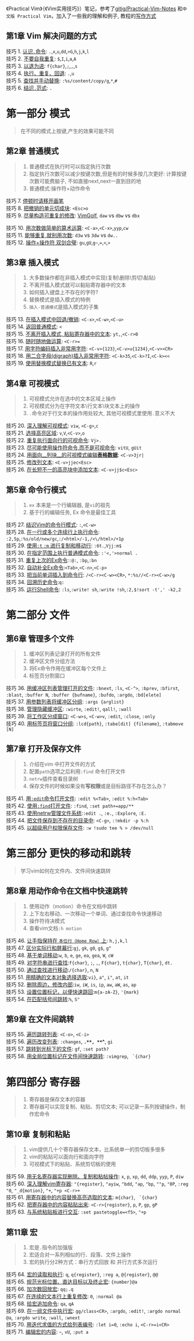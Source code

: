 《Practical Vim》（《Vim实用技巧》）笔记，参考了[gitig/Practical-Vim-Notes](https://github.com/gitig/Practical-Vim-Notes) 和`中文版 Practical Vim`，加入了一些我的理解和例子, 教程的[写作方式](tip1.markdown)

## 第1章 Vim 解决问题的方式
技巧 1. [认识`.`命令](part0/tip1.md):  `.`,`x`,`u`,`dd`,`>G`,`h`,`j`,`k`,`l` <br>
技巧 2. [不要自我重复](part0/tip2.md): `$`,`I`,`i`,`a`,`A` <br>
技巧 3. [以退为进](part0/tip3.md): `f{char}`,`;`,`,`,`s` <br>
技巧 4. [执行、重复、回退](part0/tip4.md): `.`,`u` <br>
技巧 5. [查找并手动替换](part0/tip5.md): `:%s/content/copy/g`,`*`,`#` <br>
技巧 6. [结识`.`范式](part0/tip6.md): `.`  <br>

# 第一部分 模式

> 在不同的模式上按键,产生的效果可能不同

## 第2章 普通模式

> 1. 普通模式在执行时可以指定执行次数
> 2. 指定执行次数可以减少按键次数,但是有的时候多按几次更好: 计算按键次数可能费脑子, 不如直接next,next一直到目的地
> 3. 普通模式:操作符+动作命令

技巧 7. [停顿时请移开画笔](part1_pattern/chapter2_normal_pattern/tip7.md)  <br>
技巧 8. [把撤销的单元切成块](part1_pattern/chapter2_normal_pattern/tip8.md): `<Esc>o` <br>
技巧 9. [尽量构造可重复的修改](part1_pattern/chapter2_normal_pattern/tip9.md): [VimGolf](http://vimgolf.com), `daw` vs `dbw` vs `dbx`  <br>

技巧 10. [用次数做简单的算术运算](part1_pattern/chapter2_normal_pattern/tip10.md): `<C-a>`,`<C-x>`,`yyp`,`cw` <br>
技巧 11. [能够重复,就别用次数](part1_pattern/chapter2_normal_pattern/tip12.md): `d3w` vs `3dw` vs `dw..`   <br>
技巧 12. [操作+操作符 双剑合璧](part1_pattern/chapter2_normal_pattern/tip12.md): `gu`,`gU`,`g~`,`=`,`<`,`>` <br>


## 第3章 插入模式

> 1. 大多数操作都在非插入模式中实现(复制\删除\剪切\黏贴)
> 2. 不离开插入模式就可以黏贴寄存器中的文本
> 3. 如何插入键盘上不存在的字符?
> 4. 替换模式是插入模式的特例
> 5. `插入-普通模式`是插入模式的子集


技巧 13. [在插入模式中回退/撤销](part1_pattern/chapter3_insert_mode/tip13.md): `<C-x>`,`<C-w>`,`<C-u>` <br>
技巧 14. [返回普通模式](part1_pattern/chapter3_insert_mode/tip14.md): `<` <br>
技巧 15. [不离开插入模式, 粘贴寄存器中的文本](part1_pattern/chapter3_insert_mode/tip15.md): `yt,`,`<C-r>0`  <br>
技巧 16. [随时随地做运算](part1_pattern/chapter3_insert_mode/tip16.md): `<C-r>=` <br>
技巧 17. [用字符编码插入非常用字符](part1_pattern/chapter3_insert_mode/tip17.md):  `<C-v>{123}`,`<C-v>u{1234}`,`<C-v><CR>`<br>
技巧 18. [用二合字母(digraph)插入非常用字符](part1_pattern/chapter3_insert_mode/tip18.md): `<C-k>35`,`<C-k>?I`,`<C-k><<` <br>
技巧 19. [使用替换模式替换已有文本](part1_pattern/chapter3_insert_mode/tip19.md): `R`,`r` <br>

## 第4章 可视模式

> 1. 可视模式允许在选中的文本区域上操作
> 2. 可视模式分为在字符文本\行文本\块文本上的操作
> 3. `.`命令对于行文本的操作用处较大, 其他可视模式里使用`.`意义不大

技巧 20. [深入理解可视模式](part1_pattern/chapter4_visual_mode/tip20.md): `viw`, `<C-g>`,`c` <br>
技巧 21. [选择高亮区域](part1_pattern/chapter4_visual_mode/tip21.md): `v`,`V`,`<C-v>`,`o`  <br>
技巧 22. [重复执行面向行的可视命令](part1_pattern/chapter4_visual_mode/tip22.md): `Vj>.`  <br>
技巧 23. [尽可能使用操作符命令,而不是可视命令](part1_pattern/chapter4_visual_mode/tip23.md): `vitU`, `gUit`  <br>
技巧 24. [用面向__列块__的可视模式编辑**表格数据**](part1_pattern/chapter4_visual_mode/tip24.md): `<C-v>3jr|`  <br>
技巧 25. [修改列文本](part1_pattern/chapter4_visual_mode/tip25.md): `<C-v>jjec<Esc>` <br>
技巧 26. [在长短不一的高亮块中添加文本](part1_pattern/chapter4_visual_mode/tip26.md): `<C-v>jj$c<Esc>`  <br>

## 第5章 命令行模式

> 1. `ex` 本来是一个行编辑器, 是`vi`的祖先
> 2. 基于行的编辑任务, Ex 命令是最佳工具

技巧 27. [结识Vim的命令行模式](part1_pattern/chapter5_ex_mode/tip27.md): `:`,`<C-w>`  <br>
技巧 28. [在一行或多个连续行上执行命令](part1_pattern/chapter5_ex_mode/tip28.md): `:2,5p`,`:%s/old/new/gc`,`:/<html>/-1,/<\/html>/+1p`  <br>
技巧 29. [使用`:t` `:m` 进行复制和移动行](part1_pattern/chapter5_ex_mode/tip29.md): `:6t.`,`Vjj:m$`  <br>
技巧 30. [在指定范围上执行普通模式命令](part1_pattern/chapter5_ex_mode/tip30.md): `:'<,'>normal .`  <br>
技巧 31. [重复上次的Ex命令](part1_pattern/chapter5_ex_mode/tip31.md):`:@:`, `:bp`,`:bn`  <br>
技巧 32. [自动补全Ex命令](part1_pattern/chapter5_ex_mode/tip32.md):`<Tab>`,`<C-n>`,`<C-p>`  <br>
技巧 33. [把当前单词插入到命令行](part1_pattern/chapter5_ex_mode/tip33.md): `/<C-r><C-w><CR>`, `*:%s//<C-r><C-w>/g`  <br>
技巧 34. [回溯历史命令](part1_pattern/chapter5_ex_mode/tip34.md):`q:`  <br>
技巧 35. [运行Shell命令](part1_pattern/chapter5_ex_mode/tip35.md): `:ls`,`:write! sh`,`:write !sh`,`:2,$!sort -t',' -k2,2`  <br>

# 第二部分 文件

## 第6章 管理多个文件

> 1. 缓冲区列表记录打开的所有文件
> 2. 缓冲区文件分组方法
> 3. 将Ex命令作用在缓冲区每个文件上
> 4. 标签页分割窗口

技巧 36. [用缓冲区列表管理打开的文件](part2_file/chapter6_multi_files/tip36.md):  `:bnext`, `:ls`, `<C-^>`, `:bprev`, `:bfirst`, `:blast`, `:buffer N`, `:buffer {bufname}`, `:bufdo`, `:argdo`, `:bd[elete]`<br>
技巧 37. [用参数列表将缓冲区分组](part2_file/chapter6_multi_files/tip37.md):  `:args {arglist}`<br>
技巧 38. [管理隐藏缓冲区](part2_file/chapter6_multi_files/tip38.md):  `:wirte`, `:edit!`, `qall!`, `:wall`<br>
技巧 39. [将工作区分成窗口](part2_file/chapter6_multi_files/tip39.md):  `<C-w>s`, `<C-w>v`, `:edit`, `:close`, `:only`<br>
技巧 40. [用标签页将窗口分组](part2_file/chapter6_multi_files/tip40.md): `:lcd{path}`, `:tabe[dit] {filename}`, `:tabmove [N]` <br>

## 第7章 打开及保存文件

> 1. 介绍在vim 中打开文件的方式
> 2. 配置`path`选项之后利用`:find` 命令打开文件
> 3. `netrw`插件查看目录树
> 4. 保存文件的时候如果没有**写权限**或是目标路径不存在怎么办？

技巧 41. [用`:edit`命令打开文件](part2_file/chapter7_file_opr/tip41.md): `:edit %<Tab>`, `:edit %:h<Tab>`<br>
技巧 42. [使用`:find`打开文件](part2_file/chapter7_file_opr/tip42.md): `:find`, `:set path+=app/**`<br>
技巧 43. [使用netrw管理文件系统](part2_file/chapter7_file_opr/tip43.md):`:edit .`, `:e.`, `:Explore`, `:E.` <br>
技巧 44. [把文件保存到不存在的目录中](part2_file/chapter7_file_opr/tip44.md): `<C-g>`, `:!mkdir -p %:h`<br>
技巧 45. [以超级用户权限保存文件](part2_file/chapter7_file_opr/tip45.md): `:w !sudo tee % > /dev/null` <br>


# 第三部分 更快的移动和跳转

> 学习vim如何在文件内、文件间快速跳转

## 第8章 用动作命令在文档中快速跳转

> 1. 使用动作（motion）命令在文档中跳转
> 2. 上下左右移动、一次移动一个单词、通过查找命令快速移动
> 3. 操作符待决模式
> 4. 查看vim文档`:h motion`

技巧 46. [让手指保持在 `本位行（Home Row）`上](part3_fast_move/chapter8_doc_jump/tip46.md):  `h,j,k,l`<br>
技巧 47. [区分实际行和屏幕行](part3_fast_move/chapter8_doc_jump/tip47.md):`gj`, `gk`, `g0`, `g$`, `g^`  <br>
技巧 48. [基于单词移动](part3_fast_move/chapter8_doc_jump/tip48.md):`w`, `b`, `e`, `ge`, `ea`, `gea`, `W`, `cW` <br>
技巧 49. [对字符串进行查找](part3_fast_move/chapter8_doc_jump/tip49.md):`f{char}`, `;`, `,`, `F{char}`, `t{char}`, `T{char}`, `dt.`  <br>
技巧 50. [通过查找进行移动](part3_fast_move/chapter8_doc_jump/tip50.md):`/{char}`, `n`, `N`   <br>
技巧 51. [用精确的文本对象选择选取](part3_fast_move/chapter8_doc_jump/tip51.md):`vi}`, `a"`, `i"`, `at`, `it`  <br>
技巧 52. [删除周边，修改内部](part3_fast_move/chapter8_doc_jump/tip52.md):`iw`, `iW`, `is`, `ip`, `aw`, `aW`, `as`, `ap`  <br>
技巧 53. [设置位置标记，以便快速跳回](part3_fast_move/chapter8_doc_jump/tip53.md):`m{a-zA-Z}`, `'{mark}`  <br>
技巧 54. [在匹配括号间跳转](part3_fast_move/chapter8_doc_jump/tip54.md):`%`, `S"`  <br>

## 第9章 在文件间跳转


技巧 55. [遍历跳转列表](part3_fast_move/chapter9_file_jump/tip55.md): `<C-o>`, `<C-i>` <br>
技巧 56. [遍历改变列表](part3_fast_move/chapter9_file_jump/tip56.md):  `:changes`, **`.**, **`^**, `gi` <br>
技巧 57. [跳转到光标下的文件](part3_fast_move/chapter9_file_jump/tip57.md): `gf`, `:set path?` <br>
技巧 58. [用全局位置标记在文件间快速跳转](part3_fast_move/chapter9_file_jump/tip58.md): `:vimgrep`, `` `{char}`` <br>

# 第四部分 寄存器

> 1. 寄存器是保存文本的容器
> 2. 寄存器可以实现复制、粘贴、剪切文本; 可以记录一系列按键操作，制作宏命令

## 第10章 复制和粘贴

> 1. vim提供几十个寄存器保存文本，比系统单一的剪切板多很多
> 2. vim的粘贴可以面向行和面向字符
> 3. 可视模式下的粘贴、系统剪切板的使用

技巧 59. [用无名寄存器实现删除、复制和粘帖操作](part4_register/chapter10_copy_paste/tip59.md):  `x`, `p`, `xp`, `dd`, `ddp`, `yyp`, `P`, `diw`  <br>
技巧 60. [深入理解vim寄存器](part4_register/chapter10_copy_paste/tip60.md): `"{register}`, `"ayiw`, `"bdd`, `"ap`, `"bp`, `""p`, `"0P`, `:reg "0`, `"_d{motion}`, `"+`, `"+p <C-r>+`  <br>
技巧 61. [用寄存器中的内容替换高亮选取的文本](part4_register/chapter10_copy_paste/tip61.md):   `m{char}`, `` `{char}``<br>
技巧 62. [把寄存器中的内容粘贴出来](part4_register/chapter10_copy_paste/tip62.md): `<C-r>{register}`, `p`, `P`, `gp`, `gP`  <br>
技巧 63. [与系统粘贴板进行交互](part4_register/chapter10_copy_paste/tip63.md): `:set pastetoggle=<f5>`, `"+p`   <br>

## 第11章 宏

> 1. 宏是`.`指令的加强版
> 2. 宏适合对一系列相似的行、段落、文件上操作
> 3. 宏的执行分2种方式：串行方式回放 和 并行方式多次运行

技巧 64. [宏的读取和执行](part4_register/chapter11_macro/tip64.md): `q`, `q{register}`, `:reg a`, `@{register}`, `@@`    <br>
技巧 65. [规范光标位置、直达目标以及终止宏](part4_register/chapter11_macro/tip65.md):   `{number}@a` <br>
技巧 66. [加次数回放宏](part4_register/chapter11_macro/tip66.md):   `qq;.q`   <br>
技巧 67. [在连续的文本行上重复修改](part4_register/chapter11_macro/tip67.md):   `0`, `:normal @a`  <br>
技巧 68. [给宏追加命令](part4_register/chapter11_macro/tip68.md):   `qa`, `qA` <br>
技巧 69. [在一组文件中执行宏](part4_register/chapter11_macro/tip69.md):    `gg/class<CR>`, `:argdo`, `:edit!`, `:argdo normal @a`, `:argdo write`, `:wall`, `:wnext`   <br>
技巧 70. [用迭代求值的方式给列表编号](part4_register/chapter11_macro/tip70.md):   `:let i=0`, `:echo i`, `<C-r>=i<CR>`  <br>
技巧 71. [编辑宏的内容](part4_register/chapter11_macro/tip71.md):    `~`, `vU`, `:put a`  <br>
